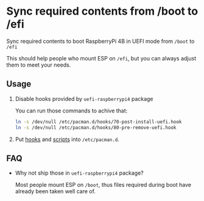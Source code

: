 # Sync required contents from /boot to /efi

Sync required contents to boot RaspberryPi 4B in UEFI mode from `/boot` to `/efi`

This should help people who mount ESP on `/efi`, but you can always adjust them to meet your needs.

## Usage

1. Disable hooks provided by `uefi-raspberrypi4` package

    You can run those commands to achive that:
    ```bash
    ln -s /dev/null /etc/pacman.d/hooks/70-post-install-uefi.hook
    ln -s /dev/null /etc/pacman.d/hooks/80-pre-remove-uefi.hook
    ```

2. Put [hooks](./hooks) and [scripts](./scripts) into `/etc/pacman.d`.

## FAQ

- Why not ship those in `uefi-raspberrypi4` package?

    Most people mount ESP on `/boot`, thus files required during boot have already been taken well care of.


